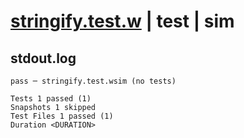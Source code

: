 # [stringify.test.w](../../../../../examples/tests/valid/stringify.test.w) | test | sim

## stdout.log
```log
pass ─ stringify.test.wsim (no tests)

Tests 1 passed (1)
Snapshots 1 skipped
Test Files 1 passed (1)
Duration <DURATION>
```

